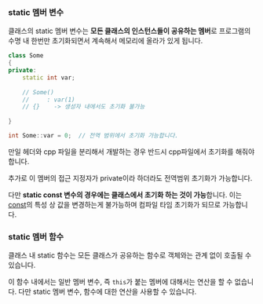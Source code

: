 ### static 멤버 변수

클래스의 static 멤버 변수는 **모든 클래스의 인스턴스들이 공유하는 멤버**로 프로그램의 수명 내 한번만 초기화되면서 계속해서 메모리에 올라가 있게 됩니다.

```c++
class Some
{
private:
    static int var;
    
    // Some()
    //     : var(1)
    // {}    -> 생성자 내에서도 초기화 불가능
    
}

int Some::var = 0;  // 전역 범위에서 초기화 가능합니다.
```

만일 헤더와 cpp 파일을 분리해서 개발하는 경우 반드시 cpp파일에서 초기화를 해줘야 합니다.

추가로 이 멤버의 접근 지정자가 private이라 하더라도 전역범위 초기화가 가능합니다.



다만 **static const 변수의 경우에는 클래스에서 초기화 하는 것이 가능**합니다. 이는 [const]()의 특성 상 값을 변경하는게 불가능하며 컴파일 타임 초기화가 되므로 가능합니다.



### static 멤버 함수

클래스 내 static 함수는 모든 클래스가 공유하는 함수로 객체와는 관계 없이 호출될 수 있습니다. 

이 함수 내에서는 일반 멤버 변수, 즉 `this`가 붙는 멤버에 대해서는 연산을 할 수 없습니다. 다만 static 멤버 변수, 함수에 대한 연산을 사용할 수 있습니다.